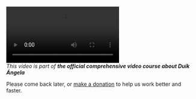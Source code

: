
![RXLAB_VIDEO](https://rxlaboratory.org/wp-content/uploads/rx-videos/Duik17_C03_boneEffect__EN_720.mp4)  
*This video is part of __the official comprehensive video course about Duik Ángela__*


Please come back later, or [make a donation](http://donate.rxlab.info) to help us work better and faster.